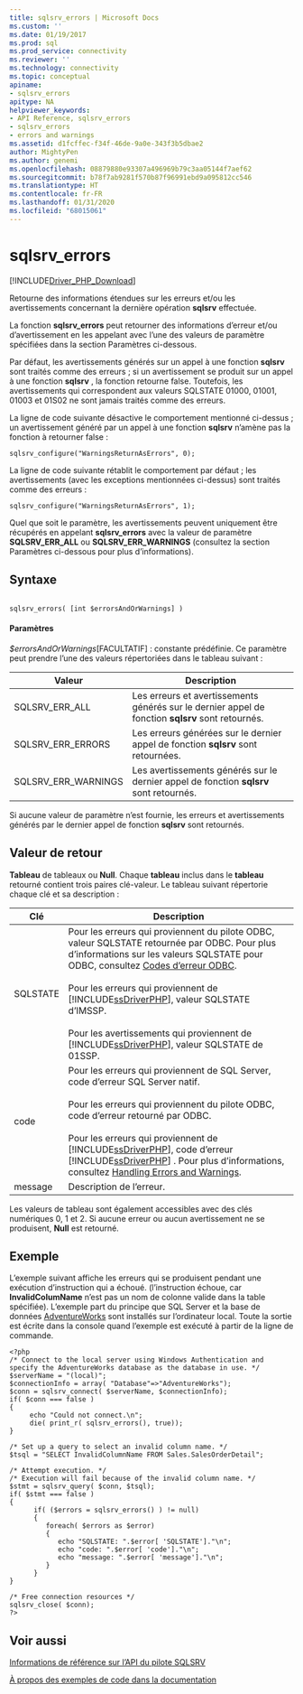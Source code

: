```yaml
---
title: sqlsrv_errors | Microsoft Docs
ms.custom: ''
ms.date: 01/19/2017
ms.prod: sql
ms.prod_service: connectivity
ms.reviewer: ''
ms.technology: connectivity
ms.topic: conceptual
apiname:
- sqlsrv_errors
apitype: NA
helpviewer_keywords:
- API Reference, sqlsrv_errors
- sqlsrv_errors
- errors and warnings
ms.assetid: d1fcffec-f34f-46de-9a0e-343f3b5dbae2
author: MightyPen
ms.author: genemi
ms.openlocfilehash: 08879880e93307a496969b79c3aa05144f7aef62
ms.sourcegitcommit: b78f7ab9281f570b87f96991ebd9a095812cc546
ms.translationtype: HT
ms.contentlocale: fr-FR
ms.lasthandoff: 01/31/2020
ms.locfileid: "68015061"
---
```

# <a name="sqlsrv_errors"></a>sqlsrv_errors
[!INCLUDE[Driver_PHP_Download](../../includes/driver_php_download.md)]

Retourne des informations étendues sur les erreurs et/ou les avertissements concernant la dernière opération **sqlsrv** effectuée.  
  
La fonction **sqlsrv_errors** peut retourner des informations d’erreur et/ou d’avertissement en les appelant avec l’une des valeurs de paramètre spécifiées dans la section Paramètres ci-dessous.  
  
Par défaut, les avertissements générés sur un appel à une fonction **sqlsrv** sont traités comme des erreurs ; si un avertissement se produit sur un appel à une fonction **sqlsrv** , la fonction retourne false. Toutefois, les avertissements qui correspondent aux valeurs SQLSTATE 01000, 01001, 01003 et 01S02 ne sont jamais traités comme des erreurs.  
  
La ligne de code suivante désactive le comportement mentionné ci-dessus ; un avertissement généré par un appel à une fonction **sqlsrv** n’amène pas la fonction à retourner false :  
  
```  
sqlsrv_configure("WarningsReturnAsErrors", 0);  
```  
  
La ligne de code suivante rétablit le comportement par défaut ; les avertissements (avec les exceptions mentionnées ci-dessus) sont traités comme des erreurs :  
  
```  
sqlsrv_configure("WarningsReturnAsErrors", 1);  
```  
  
Quel que soit le paramètre, les avertissements peuvent uniquement être récupérés en appelant **sqlsrv_errors** avec la valeur de paramètre **SQLSRV_ERR_ALL** ou **SQLSRV_ERR_WARNINGS** (consultez la section Paramètres ci-dessous pour plus d’informations).  
  
## <a name="syntax"></a>Syntaxe  
  
```  
  
sqlsrv_errors( [int $errorsAndOrWarnings] )  
```  
  
#### <a name="parameters"></a>Paramètres  
*$errorsAndOrWarnings*[FACULTATIF] : constante prédéfinie. Ce paramètre peut prendre l’une des valeurs répertoriées dans le tableau suivant :  
  
|Valeur|Description|  
|---------|---------------|  
|SQLSRV_ERR_ALL|Les erreurs et avertissements générés sur le dernier appel de fonction **sqlsrv** sont retournés.|  
|SQLSRV_ERR_ERRORS|Les erreurs générées sur le dernier appel de fonction **sqlsrv** sont retournées.|  
|SQLSRV_ERR_WARNINGS|Les avertissements générés sur le dernier appel de fonction **sqlsrv** sont retournés.|  
  
Si aucune valeur de paramètre n’est fournie, les erreurs et avertissements générés par le dernier appel de fonction **sqlsrv** sont retournés.  
  
## <a name="return-value"></a>Valeur de retour  
**Tableau** de tableaux ou **Null**. Chaque **tableau** inclus dans le **tableau** retourné contient trois paires clé-valeur. Le tableau suivant répertorie chaque clé et sa description :  
  
|Clé|Description|  
|-------|---------------|  
|SQLSTATE|Pour les erreurs qui proviennent du pilote ODBC, valeur SQLSTATE retournée par ODBC. Pour plus d’informations sur les valeurs SQLSTATE pour ODBC, consultez [Codes d’erreur ODBC](../../odbc/reference/appendixes/appendix-a-odbc-error-codes.md).<br /><br />Pour les erreurs qui proviennent de [!INCLUDE[ssDriverPHP](../../includes/ssdriverphp_md.md)], valeur SQLSTATE d’IMSSP.<br /><br />Pour les avertissements qui proviennent de [!INCLUDE[ssDriverPHP](../../includes/ssdriverphp_md.md)], valeur SQLSTATE de 01SSP.|  
|code|Pour les erreurs qui proviennent de SQL Server, code d’erreur SQL Server natif.<br /><br />Pour les erreurs qui proviennent du pilote ODBC, code d’erreur retourné par ODBC.<br /><br />Pour les erreurs qui proviennent de [!INCLUDE[ssDriverPHP](../../includes/ssdriverphp_md.md)], code d’erreur [!INCLUDE[ssDriverPHP](../../includes/ssdriverphp_md.md)] . Pour plus d’informations, consultez [Handling Errors and Warnings](../../connect/php/handling-errors-and-warnings.md).|  
|message|Description de l’erreur.|  
  
Les valeurs de tableau sont également accessibles avec des clés numériques 0, 1 et 2. Si aucune erreur ou aucun avertissement ne se produisent, **Null** est retourné.  
  
## <a name="example"></a>Exemple  
L’exemple suivant affiche les erreurs qui se produisent pendant une exécution d’instruction qui a échoué. (l’instruction échoue, car **InvalidColumName** n’est pas un nom de colonne valide dans la table spécifiée). L’exemple part du principe que SQL Server et la base de données [AdventureWorks](https://github.com/Microsoft/sql-server-samples/tree/master/samples/databases/adventure-works) sont installés sur l’ordinateur local. Toute la sortie est écrite dans la console quand l’exemple est exécuté à partir de la ligne de commande.  
  
```  
<?php  
/* Connect to the local server using Windows Authentication and   
specify the AdventureWorks database as the database in use. */  
$serverName = "(local)";  
$connectionInfo = array( "Database"=>"AdventureWorks");  
$conn = sqlsrv_connect( $serverName, $connectionInfo);  
if( $conn === false )  
{  
     echo "Could not connect.\n";  
     die( print_r( sqlsrv_errors(), true));  
}  
  
/* Set up a query to select an invalid column name. */  
$tsql = "SELECT InvalidColumnName FROM Sales.SalesOrderDetail";  
  
/* Attempt execution. */  
/* Execution will fail because of the invalid column name. */  
$stmt = sqlsrv_query( $conn, $tsql);  
if( $stmt === false )  
{  
      if( ($errors = sqlsrv_errors() ) != null)  
      {  
         foreach( $errors as $error)  
         {  
            echo "SQLSTATE: ".$error[ 'SQLSTATE']."\n";  
            echo "code: ".$error[ 'code']."\n";  
            echo "message: ".$error[ 'message']."\n";  
         }  
      }  
}  
  
/* Free connection resources */  
sqlsrv_close( $conn);  
?>  
```  
  
## <a name="see-also"></a>Voir aussi  
[Informations de référence sur l’API du pilote SQLSRV](../../connect/php/sqlsrv-driver-api-reference.md)

[À propos des exemples de code dans la documentation](../../connect/php/about-code-examples-in-the-documentation.md)  
  
